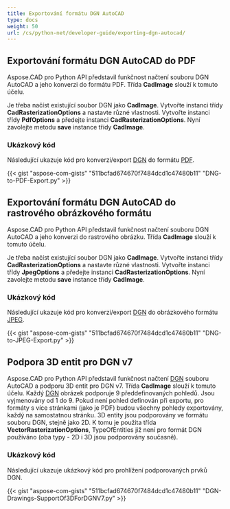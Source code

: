 ```yaml
---
title: Exportování formátu DGN AutoCAD
type: docs
weight: 50
url: /cs/python-net/developer-guide/exporting-dgn-autocad/
---
```


## **Exportování formátu DGN AutoCAD do PDF**

Aspose.CAD pro Python API představil funkčnost načtení souboru DGN AutoCAD a jeho konverzi do formátu PDF. Třída **CadImage** slouží k tomuto účelu.

Je třeba načíst existující soubor DGN jako **CadImage**. Vytvořte instanci třídy **CadRasterizationOptions** a nastavte různé vlastnosti. Vytvořte instanci třídy **PdfOptions** a předejte instanci **CadRasterizationOptions**. Nyní zavolejte metodu **save** instance třídy **CadImage**.

### Ukázkový kód

Následující ukazuje kód pro konverzi/export [DGN](https://docs.fileformat.com/cad/dgn/) do formátu [PDF](https://docs.fileformat.com/pdf/).

{{< gist "aspose-com-gists" "511bcfad674670f7484dcd1c47480b11" "DNG-to-PDF-Export.py" >}}


## **Exportování formátu DGN AutoCAD do rastrového obrázkového formátu**

Aspose.CAD pro Python API představil funkčnost načtení souboru DGN AutoCAD a jeho konverzi do rastrového obrázku. Třída **CadImage** slouží k tomuto účelu.

Je třeba načíst existující soubor DGN jako **CadImage**. Vytvořte instanci třídy **CadRasterizationOptions** a nastavte různé vlastnosti. Vytvořte instanci třídy **JpegOptions** a předejte instanci **CadRasterizationOptions**. Nyní zavolejte metodu **save** instance třídy **CadImage**.

### Ukázkový kód

Následující ukazuje kód pro konverzi/export [DGN](https://docs.fileformat.com/cad/dgn/) do obrázkového formátu [JPEG](https://docs.fileformat.com/image/jpeg/).

{{< gist "aspose-com-gists" "511bcfad674670f7484dcd1c47480b11" "DNG-to-JPEG-Export.py" >}}

## **Podpora 3D entit pro DGN v7**

Aspose.CAD pro Python API představil funkčnost načtení [DGN](https://docs.fileformat.com/cad/dgn/) souboru AutoCAD a podporu 3D entit pro DGN v7. Třída **CadImage** slouží k tomuto účelu. Každý [DGN](https://docs.fileformat.com/cad/dgn/) obrázek podporuje 9 předdefinovaných pohledů. Jsou vyjmenovány od 1 do 9. Pokud není pohled definován při exportu, pro formáty s více stránkami (jako je PDF) budou všechny pohledy exportovány, každý na samostatnou stránku. 3D entity jsou podporovány ve formátu souboru DGN, stejně jako 2D. K tomu je použita třída **VectorRasterizationOptions**, TypeOfEntities již není pro formát DGN používáno (oba typy - 2D i 3D jsou podporovány současně).

### Ukázkový kód

Následující ukazuje ukázkový kód pro prohlížení podporovaných prvků DGN.

{{< gist "aspose-com-gists" "511bcfad674670f7484dcd1c47480b11" "DGN-Drawings-SupportOf3DForDGNV7.py" >}}

